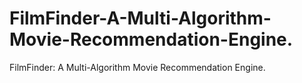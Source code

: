 # FilmFinder-A-Multi-Algorithm-Movie-Recommendation-Engine.
FilmFinder: A Multi-Algorithm Movie Recommendation Engine.
